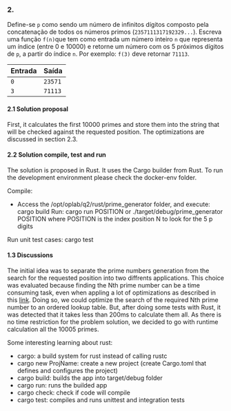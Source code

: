 ### 2.
Define-se `p` como sendo um número de infinitos dígitos composto pela concatenação de todos os números primos (`2357111317192329...`).
Escreva uma função `f(n)`que tem como entrada um número inteiro `n` que representa um índice (entre 0 e 10000) e retorne um número com os 5 próximos dígitos de `p`, a partir do índice `n`.
Por exemplo: `f(3)` deve retornar `71113`.

|Entrada|Saída|
|--|--|
| `0` | `23571` |
| `3` | `71113` |


#### 2.1 Solution proposal

First, it calculates the first 10000 primes and store them into the string that will be checked against the requested position.
The optimizations are discussed in section 2.3.

#### 2.2 Solution compile, test and run

The solution is proposed in Rust. It uses the Cargo builder from Rust.
To run the development environment please check the docker-env folder.

Compile:
 - Access the /opt/oplab/q2/rust/prime_generator folder, and execute:
    cargo build
Run:
    cargo run POSITION
 or 
    ./target/debug/prime_generator POSITION
 where POSITION is the index position N to look for the 5 p digits
 
Run unit test cases:
    cargo test

#### 1.3 Discussions

The initial idea was to separate the prime numbers generation from the search for the requested position into two diffrents applications. This choice was evaluated because finding the Nth prime number can be a time consuming task, even when appling a lot of optimizations as described in this [link](https://levelup.gitconnected.com/how-to-find-the-nth-prime-number-c16dac27963). 
Doing so, we could optimize the search of the required Nth prime number to an ordered lookup table.
But, after doing some tests with Rust, it was detected that it takes less than 200ms to calculate them all. As there is no time restriction for the problem solution, we decided to go with runtime calculation all the 10005 primes.

Some interesting learning about rust:
 - cargo: a build system for rust instead of calling rustc
 - cargo new ProjName: create a new project (create Cargo.toml that defines and configures the project)
 - cargo build: builds the app into target/debug folder
 - cargo run: runs the builded app
 - cargo check: check if code will compile
 - cargo test: compiles and runs unittest and integration tests
